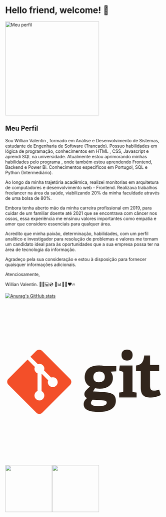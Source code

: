 # Hello friend, welcome! 👋
<img height="300" widht="300" src="https://avatars.githubusercontent.com/u/142448070?v=4" alt="Meu perfil" align="middle">

## Meu Perfil
<p>Sou Willian Valentin , formado em Análise e Desenvolvimento de Sistemas, estudante de Engenharia de Software (Trancado). Possuo habilidades em lógica de programação, conhecimentos em HTML , CSS, Javascript e aprendi SQL na universidade. Atualmente estou aprimorando minhas habilidades pelo programa <FordEnter>, onde também estou aprendendo Frontend, Backend e Power Bi. Conhecimentos específicos em Portugol, SQL e Python (Intermediário).

Ao longo da minha trajetória acadêmica, realizei monitorias em arquitetura de computadores e desenvolvimento web - Frontend. Realizava trabalhos freelancer na área da saúde, viabilizando 20% da minha faculdade através de uma bolsa de 80%.

Embora tenha aberto mão da minha carreira profissional em 2019, para cuidar de um familiar doente até 2021 que se encontrava com câncer nos ossos, essa experiência me ensinou valores importantes como empatia e amor que considero essenciais para qualquer área.

Acredito que minha paixão, determinação, habilidades, com um perfil analítico e investigador para resolução de problemas e valores me tornam um candidato ideal para às oportunidades que a sua empresa possa ter na área de tecnologia da informação.

Agradeço pela sua consideração e estou à disposição para fornecer quaisquer informações adicionais.

Atenciosamente,

Willian Valentin. 👨🏻💻💿 💾📊🤖🤓❤️🔥</p>

[![Anurag's GitHub stats](https://github-readme-stats.vercel.app/api?username=WillTechWork)](https://github.com/WillTechWork/github-readme-stats)

<svg viewBox="0 0 128 128">
<path fill="#31251C" d="M76.397 55.676c-2.737 0-4.775 1.344-4.775 4.579 0 2.437 1.343 4.129 4.628 4.129 2.784 0 4.676-1.641 4.676-4.23 0-2.934-1.693-4.478-4.529-4.478zm-5.471 22.84c-.648.795-1.294 1.64-1.294 2.637 0 1.989 2.536 2.587 6.021 2.587 2.885 0 6.816-.202 6.816-2.885 0-1.595-1.892-1.693-4.281-1.843l-7.262-.496zm14.725-22.69c.895 1.145 1.842 2.737 1.842 5.026 0 5.522-4.329 8.756-10.597 8.756-1.594 0-3.037-.198-3.932-.447l-1.642 2.637 4.875.297c8.608.549 13.682.798 13.682 7.413 0 5.723-5.024 8.955-13.682 8.955-9.006 0-12.438-2.289-12.438-6.218 0-2.24.996-3.431 2.737-5.076-1.643-.694-2.189-1.937-2.189-3.281 0-1.095.547-2.09 1.443-3.036.896-.944 1.891-1.891 3.084-2.985-2.438-1.194-4.278-3.781-4.278-7.464 0-5.721 3.781-9.65 11.393-9.65 2.14 0 3.435.197 4.578.498h9.703v4.228l-4.579.347zm13.332-9.04c-2.837 0-4.479-1.643-4.479-4.48 0-2.833 1.642-4.377 4.479-4.377 2.886 0 4.527 1.543 4.527 4.377.001 2.837-1.641 4.48-4.527 4.48zm-6.42 29.9v-3.929l2.539-.348c.696-.1.795-.249.795-.997V56.785c0-.546-.148-.896-.647-1.044l-2.687-.946.547-4.028h10.301v20.646c0 .798.048.896.796.997l2.538.348v3.929H92.563v-.001zm33.857-1.93c-2.141 1.043-5.274 1.99-8.112 1.99-5.92 0-8.158-2.386-8.158-8.011V55.7c0-.297 0-.497-.399-.497h-3.482v-4.428c4.38-.499 6.12-2.688 6.667-8.111h4.728v7.067c0 .347 0 .498.398.498h7.015v4.975h-7.413v11.89c0 2.935.697 4.079 3.383 4.079 1.395 0 2.836-.347 4.03-.795l1.343 4.378z"></path><path fill="#F34F29" d="M52.7 61.7L29.951 38.952a3.355 3.355 0 00-4.744 0l-4.724 4.724 5.991 5.992a3.983 3.983 0 014.1.956 3.988 3.988 0 01.947 4.125l5.775 5.775a3.988 3.988 0 014.125 6.593 3.992 3.992 0 01-6.516-4.342l-5.386-5.386-.001 14.174a3.992 3.992 0 011.056 6.401 3.993 3.993 0 11-4.339-6.518V57.141a3.99 3.99 0 01-2.167-5.236l-5.906-5.908L2.563 61.595a3.356 3.356 0 000 4.747L25.312 89.09a3.357 3.357 0 004.746 0L52.7 66.446a3.355 3.355 0 000-4.746z"></path><path fill="none" d="M1.58 37.928h124.84v52.143H1.58z"></path></svg>


<img height="150" widht="150" src="https://cdn.jsdelivr.net/gh/devicons/devicon/icons/html5/html5-original.svg"/><img height="150" widht="150" src="https://cdn.jsdelivr.net/gh/devicons/devicon/icons/css3/css3-original.svg" />
          
                  
<!--
**WillTechWork/WillTechWork** is a ✨ _special_ ✨ repository because its `README.md` (this file) appears on your GitHub profile.

Here are some ideas to get you started:

- 🔭 I’m currently working on ...
- 🌱 I’m currently learning ...
- 👯 I’m looking to collaborate on ...
- 🤔 I’m looking for help with ...
- 💬 Ask me about ...
- 📫 How to reach me: ...
- 😄 Pronouns: ...
- ⚡ Fun fact: ...
-->
